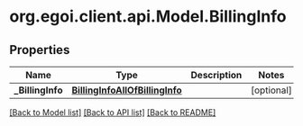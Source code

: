 
# org.egoi.client.api.Model.BillingInfo

## Properties

Name | Type | Description | Notes
------------ | ------------- | ------------- | -------------
**_BillingInfo** | [**BillingInfoAllOfBillingInfo**](BillingInfoAllOfBillingInfo.md) |  | [optional] 

[[Back to Model list]](../README.md#documentation-for-models)
[[Back to API list]](../README.md#documentation-for-api-endpoints)
[[Back to README]](../README.md)

